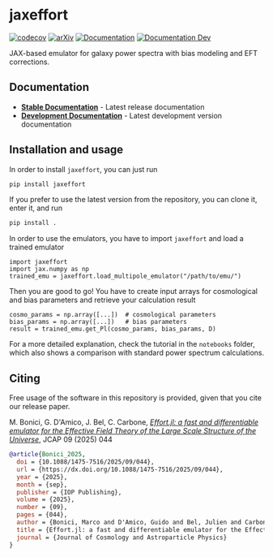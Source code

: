 # jaxeffort
[![codecov](https://codecov.io/gh/CosmologicalEmulators/jaxeffort/graph/badge.svg?token=YOUR_TOKEN)](https://codecov.io/gh/CosmologicalEmulators/jaxeffort)
[![arXiv](https://img.shields.io/badge/arXiv-2501.04639-b31b1b.svg)](https://arxiv.org/abs/2501.04639)
[![Documentation](https://img.shields.io/badge/docs-stable-blue.svg)](https://cosmologicalemulators.github.io/jaxeffort/stable/)
[![Documentation Dev](https://img.shields.io/badge/docs-dev-blue.svg)](https://cosmologicalemulators.github.io/jaxeffort/dev/)

JAX-based emulator for galaxy power spectra with bias modeling and EFT corrections.

## Documentation

- **[Stable Documentation](https://cosmologicalemulators.github.io/jaxeffort/stable/)** - Latest release documentation
- **[Development Documentation](https://cosmologicalemulators.github.io/jaxeffort/dev/)** - Latest development version documentation

## Installation and usage

In order to install `jaxeffort`, you can just run

```bash
pip install jaxeffort
```

If you prefer to use the latest version from the repository, you can clone it, enter it, and run

```bash
pip install .
```

In order to use the emulators, you have to import `jaxeffort` and load a trained emulator

```python3
import jaxeffort
import jax.numpy as np
trained_emu = jaxeffort.load_multipole_emulator("/path/to/emu/")
```
Then you are good to go! You have to create input arrays for cosmological and bias parameters and retrieve your calculation result

```python3
cosmo_params = np.array([...])  # cosmological parameters
bias_params = np.array([...])   # bias parameters
result = trained_emu.get_Pl(cosmo_params, bias_params, D)
```

For a more detailed explanation, check the tutorial in the `notebooks` folder, which also shows a comparison with standard power spectrum calculations.

## Citing

Free usage of the software in this repository is provided, given that you cite our release paper.

M. Bonici, G. D'Amico, J. Bel, C. Carbone, [_Effort.jl: a fast and differentiable emulator for the Effective Field Theory of the Large Scale Structure of the Universe_](https://dx.doi.org/10.1088/1475-7516/2025/09/044), JCAP 09 (2025) 044

```bibtex
@article{Bonici_2025,
  doi = {10.1088/1475-7516/2025/09/044},
  url = {https://dx.doi.org/10.1088/1475-7516/2025/09/044},
  year = {2025},
  month = {sep},
  publisher = {IOP Publishing},
  volume = {2025},
  number = {09},
  pages = {044},
  author = {Bonici, Marco and D'Amico, Guido and Bel, Julien and Carbone, Carmelita},
  title = {Effort.jl: a fast and differentiable emulator for the Effective Field Theory of the Large Scale Structure of the Universe},
  journal = {Journal of Cosmology and Astroparticle Physics}
}
```
